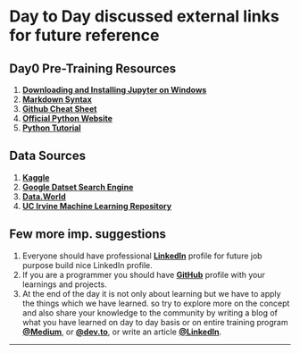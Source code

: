 # Day to Day discussed external links for future reference

## Day0 Pre-Training Resources

1. **[Downloading and Installing Jupyter on Windows](https://medium.com/@anilkumarteegala/getting-started-with-anaconda-and-jupyter-notebook-on-windows-68e68a2a3bbb)**
2. **[Markdown Syntax](https://www.markdownguide.org/cheat-sheet/)**
3. **[Github Cheat Sheet](https://github.github.com/training-kit/downloads/github-git-cheat-sheet.pdf)**
4. [**Official Python Website**](https://www.python.org/)
4. [**Python Tutorial**](https://www.programiz.com/python-programming)

## Data Sources
1. **[Kaggle](https://www.kaggle.com/datasets)**
2. **[Google Datset Search Engine](https://datasetsearch.research.google.com/)**
3. **[Data.World](https://data.world/)**
4. **[UC Irvine Machine Learning Repository](https://archive.ics.uci.edu/ml/index.php)**

## Few more imp. suggestions
1. Everyone should have professional [**LinkedIn**](https://www.linkedin.com/) profile for future job purpose build nice LinkedIn profile.
2. If you are a programmer you should have [**GitHub**](github.com) profile with your learnings and projects.
3. At the end of the day it is not only about learning but we have to apply the things which we have learned. so try to explore more on the concept and also share your knowledge to the community by writing a blog of what you have learned on day to day basis or on entire training program [**@Medium**](https://medium.com/), or [**@dev.to**](https://dev.to/new), or write an article [**@LinkedIn**](https://www.linkedin.com/post/new/).
***************************
